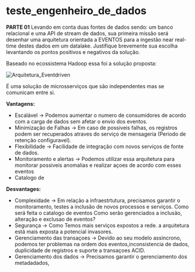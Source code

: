 # teste_engenheiro_de_dados

**PARTE 01**
Levando em conta duas fontes de dados sendo: um banco relacional e uma API de stream de dados, sua primeira missão será desenhar uma arquitetura orientada a EVENTOS para a ingestão near real-time destes dados em um datalake. Justifique brevemente sua escolha levantando os pontos positivos e negativos da solução.

Baseado no ecossistema Hadoop essa foi a solução proposta:

![Arquitetura_Eventdriven](https://github.com/thiagobtr/teste_engenheiro_de_dados/Arquitetura_EventDriven.jpg)

É uma solução de microsserviços que são independentes mas se comunicam entre si.

**Vantagens:**

* Escalável -> Podemos aumentar o numero de consumidores de acordo com a carga de dados sem afetar o envio dos eventos.
* Minimização de Falhas -> Em caso de possiveis falhas, os registros podem ser recuperados atraves do serviço de mensageria (Periodo de retenção configuravel).
* Flexibilidade -> Facilidade de integração com novos serviços de fonte de dados.
* Monitoramento e alertas -> Podemos utilizar essa arquitetura para monitorar possiveis anomalias e realizar açoes de acordo com esses eventos 
* Catalogo de 

**Desvantages:**

* Complexidade -> Em relação a infraestrtutura, precisamos garantir o monitoramento, testes a inclusão de novos processos e serviços. Como será feita o catalogo de eventos Como serão gerenciados a inclusão, alteração e exclusao de eventos?
* Segurança -> Como Temos mais serviços expostos a rede. a arquitetura está mais exposta a potencial invasores.
* Gerenciamento das transaçoes -> Devido ao seu modelo assincrono, podemos ter problemas na ordem dos eventos,inconsistencia de dados, duplicidade de registros e suporte a transaçoes ACID. 
* Gerenciamento dos dados -> Precisamos garantir o gerenciamento dos metadadados, 
